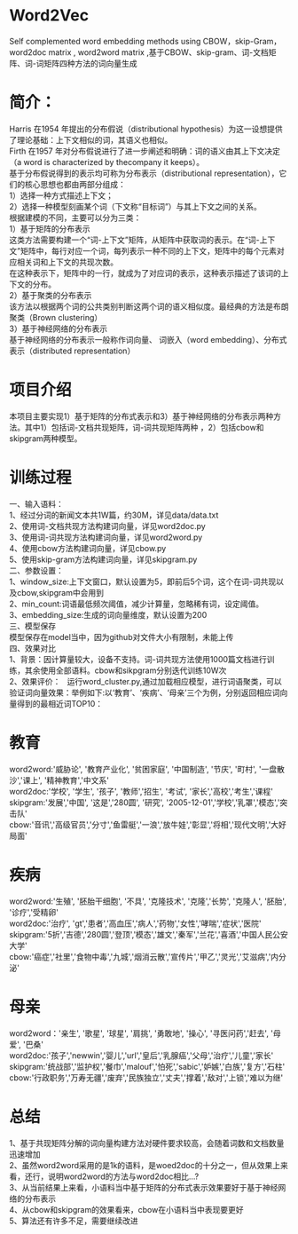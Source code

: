 #  Word2Vec  
Self complemented word embedding methods using CBOW，skip-Gram，word2doc matrix , word2word matrix ,基于CBOW、skip-gram、词-文档矩阵、词-词矩阵四种方法的词向量生成
# 简介：   
Harris 在1954 年提出的分布假说（distributional hypothesis）为这一设想提供了理论基础：上下文相似的词，其语义也相似。  
Firth 在1957 年对分布假说进行了进一步阐述和明确：词的语义由其上下文决定（a word is characterized by thecompany it keeps）。  
基于分布假说得到的表示均可称为分布表示（distributional representation），它们的核心思想也都由两部分组成：  
1）选择一种方式描述上下文；  
2）选择一种模型刻画某个词（下文称“目标词”）与其上下文之间的关系。  
根据建模的不同，主要可以分为三类：  
1）基于矩阵的分布表示  
这类方法需要构建一个“词-上下文”矩阵，从矩阵中获取词的表示。在“词-上下文”矩阵中，每行对应一个词，每列表示一种不同的上下文，矩阵中的每个元素对应相关词和上下文的共现次数。  
在这种表示下，矩阵中的一行，就成为了对应词的表示，这种表示描述了该词的上下文的分布。  
2）基于聚类的分布表示  
该方法以根据两个词的公共类别判断这两个词的语义相似度。最经典的方法是布朗聚类（Brown clustering）  
3）基于神经网络的分布表示  
基于神经网络的分布表示一般称作词向量、 词嵌入（word embedding）、分布式表示（distributed representation）  
# 项目介绍  
本项目主要实现1）基于矩阵的分布式表示和3）基于神经网络的分布表示两种方法。其中1）包括词-文档共现矩阵，词-词共现矩阵两种 ，2）包括cbow和skipgram两种模型。  
# 训练过程
一、输入语料：  
1、经过分词的新闻文本共1W篇，约30M，详见data/data.txt  
2、使用词-文档共现方法构建词向量，详见word2doc.py  
3、使用词-词共现方法构建词向量，详见word2word.py  
4、使用cbow方法构建词向量，详见cbow.py  
5、使用skip-gram方法构建词向量，详见skipgram.py  
二、参数设置：  
1、window_size:上下文窗口，默认设置为5，即前后5个词，这个在词-词共现以及cbow,skipgram中会用到  
2、min_count:词语最低频次阈值，减少计算量，忽略稀有词，设定阈值。  
3、embedding_size:生成的词向量维度，默认设置为200  
三、模型保存  
模型保存在model当中，因为github对文件大小有限制，未能上传  
四、效果对比  
1、背景：因计算量较大，设备不支持。词-词共现方法使用1000篇文档进行训练，其余使用全部语料。cbow和sikpgram分别迭代训练10W次  
2、效果评价：  
运行word_cluster.py,通过加载相应模型，进行词语聚类，可以验证词向量效果：举例如下:以‘教育’、‘疾病’、‘母亲’三个为例，分别返回相应词向量得到的最相近词TOP10：  
# 教育
word2word:'威胁论', '教育产业化', '贫困家庭', '中国制造', '节庆', '町村', '一盘散沙','课上', '精神教育','中文系'  
word2doc:'学校', '学生', '孩子', '教师','招生', '考试', '家长','高校','考生','课程'  
skipgram:'发展','中国', '这是','280圆', '研究', '2005-12-01','学校','乳罩','模态','突击队'  
cbow:'音讯','高级官员','分寸','鱼雷艇','一浪','放牛娃','彰显','将相','现代文明','大好局面'  

# 疾病
word2word:'生殖', '胚胎干细胞', '不具', '克隆技术', '克隆','长势', '克隆人', '胚胎', '诊疗','受精卵'  
word2doc:'治疗', 'gt','患者','高血压','病人','药物','女性','哮喘','症状','医院'  
skipgram:'5折','吉德','280圆','登顶','模态','雄文','秦军','兰花','喜酒','中国人民公安大学'  
cbow:'癌症','社里','食物中毒','九城','烟消云散','宣传片','甲乙','灵光','艾滋病','内分泌'  

# 母亲
word2word：'亲生', '歌星', '球星', '肩挑', '勇敢地', '操心', '寻医问药','赶去', '母爱', '巴桑'  
word2doc:'孩子','newwin','婴儿','url','皇后','乳腺癌','父母','治疗','儿童','家长'  
skipgram:'统战部','监护权','餐巾','malouf','怕死','sabic','妒嫉','白族','复方','石柱'  
cbow:'行政职务','万寿无疆','废弃','民族独立','丈夫','撑着','敌对','上锁','难以为继'  

# 总结  
1、基于共现矩阵分解的词向量构建方法对硬件要求较高，会随着词数和文档数量迅速增加  
2、虽然word2word采用的是1k的语料，是woed2doc的十分之一，但从效果上来看，还行，说明word2word的方法与word2doc相比...?  
3、从当前结果上来看，小语料当中基于矩阵的分布式表示效果要好于基于神经网络的分布表示  
4、从cbow和skipgram的效果看来，cbow在小语料当中表现要更好  
5、算法还有许多不足，需要继续改进  
